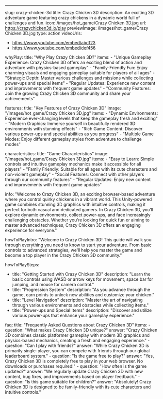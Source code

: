 ---
slug: crazy-chicken-3d
title: Crazy Chicken 3D
description: An exciting 3D adventure game featuring crazy chickens in a dynamic world full of challenges and fun.
icon: /images/hot_game/Crazy Chicken 3D.jpg
url: https://crazychicken3d.io/play
previewImage: /images/hot_game/Crazy Chicken 3D.jpg
type: action
videoUrls:
  - https://www.youtube.com/embed/abc123
  - https://www.youtube.com/embed/def456

whyPlay:
  title: "Why Play Crazy Chicken 3D?"
  items:
    - "Unique Gameplay Experience: Crazy Chicken 3D offers an exciting blend of action and adventure with physics-based gameplay"
    - "Family-Friendly Fun: Enjoy charming visuals and engaging gameplay suitable for players of all ages"
    - "Strategic Depth: Master various challenges and missions while collecting power-ups and special items"
    - "Regular Updates: Experience new content and improvements with frequent game updates"
    - "Community Features: Join the growing Crazy Chicken 3D community and share your achievements"

features:
  title: "Key Features of Crazy Chicken 3D"
  image: "/images/hot_game/Crazy Chicken 3D.jpg"
  items:
    - "Dynamic Environments: Experience ever-changing levels that keep the gameplay fresh and exciting"
    - "Modern Graphics: Immerse yourself in beautifully rendered 3D environments with stunning effects"
    - "Rich Game Content: Discover various power-ups and special abilities as you progress"
    - "Multiple Game Modes: Enjoy different gameplay styles from adventure to challenge modes"

characteristics:
  title: "Game Characteristics"
  image: "/images/hot_game/Crazy Chicken 3D.jpg"
  items:
    - "Easy to Learn: Simple controls and intuitive gameplay mechanics make it accessible for all players"
    - "Family Friendly: Suitable for all ages with its cute characters and non-violent gameplay"
    - "Social Features: Connect with other players through our community features"
    - "Regular Updates: Enjoy new content and improvements with frequent game updates"

info: "Welcome to Crazy Chicken 3D, an exciting browser-based adventure where you control quirky chickens in a vibrant world. This Unity-powered game combines stunning 3D graphics with intuitive controls, making it perfect for both casual and dedicated gamers. In Crazy Chicken 3D, you'll explore dynamic environments, collect power-ups, and face increasingly challenging obstacles. Whether you're looking for quick fun or aiming to master advanced techniques, Crazy Chicken 3D offers an engaging experience for everyone."

howToPlayIntro: "Welcome to Crazy Chicken 3D! This guide will walk you through everything you need to know to start your adventure. From basic controls to advanced strategies, we'll help you master the game and become a top player in the Crazy Chicken 3D community."

howToPlaySteps:
  - title: "Getting Started with Crazy Chicken 3D"
    description: "Learn the basic controls using WASD or arrow keys for movement, space bar for jumping, and mouse for camera control."
  - title: "Progression System"
    description: "As you advance through the game, earn points to unlock new abilities and customize your chicken."
  - title: "Level Navigation"
    description: "Master the art of navigating through various environments and obstacles while collecting items."
  - title: "Power-ups and Special Items"
    description: "Discover and utilize various power-ups that enhance your gameplay experience."

faq:
  title: "Frequently Asked Questions about Crazy Chicken 3D"
  items:
    - question: "What makes Crazy Chicken 3D unique?"
      answer: "Crazy Chicken 3D combines classic platformer gameplay with modern 3D graphics and physics-based mechanics, creating a fresh and engaging experience."
    - question: "Can I play with friends?"
      answer: "While Crazy Chicken 3D is primarily single-player, you can compete with friends through our global leaderboard system."
    - question: "Is the game free to play?"
      answer: "Yes, Crazy Chicken 3D is completely free to play in your web browser. No downloads or purchases required!"
    - question: "How often is the game updated?"
      answer: "We regularly update Crazy Chicken 3D with new content, bug fixes, and improvements based on player feedback."
    - question: "Is this game suitable for children?"
      answer: "Absolutely! Crazy Chicken 3D is designed to be family-friendly with its cute characters and intuitive controls." 